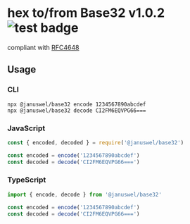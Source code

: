# hex to/from Base32 v1.0.2 ![test badge](https://github.com/januswel/base32/workflows/test/badge.svg)

compliant with [RFC4648](https://tools.ietf.org/html/rfc4648)

## Usage

### CLI

```console
npx @januswel/base32 encode 1234567890abcdef
npx @januswel/base32 decode CI2FM6EQVPG66===
```

### JavaScript

```javascript
const { encoded, decoded } = require('@januswel/base32')

const encoded = encode('1234567890abcdef')
const decoded = decode('CI2FM6EQVPG66===')
```

### TypeScript

```javascript
import { encode, decode } from '@januswel/base32'

const encoded = encode('1234567890abcdef')
const decoded = decode('CI2FM6EQVPG66===')
```
